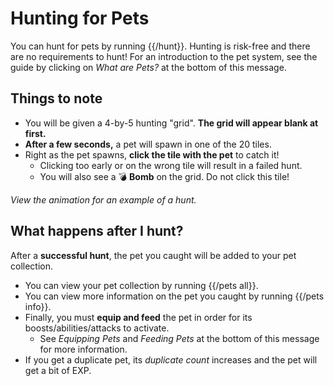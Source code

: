 # Hunting for Pets

You can hunt for pets by running {{/hunt}}. Hunting is risk-free and there are no requirements to hunt!
For an introduction to the pet system, see the guide by clicking on *What are Pets?* at the bottom of this message.

## Things to note

- You will be given a 4-by-5 hunting "grid". **The grid will appear blank at first.**
- **After a few seconds,** a pet will spawn in one of the 20 tiles.
- Right as the pet spawns, **click the tile with the pet** to catch it!
  - Clicking too early or on the wrong tile will result in a failed hunt.
  - You will also see a 💣 **Bomb** on the grid. Do not click this tile!

*View the animation for an example of a hunt.*

## What happens after I hunt?

After a **successful hunt**, the pet you caught will be added to your pet collection.
- You can view your pet collection by running {{/pets all}}.
- You can view more information on the pet you caught by running {{/pets info}}.
- Finally, you must **equip and feed** the pet in order for its boosts/abilities/attacks to activate.
  - See *Equipping Pets* and *Feeding Pets* at the bottom of this message for more information.
- If you get a duplicate pet, its *duplicate count* increases and the pet will get a bit of EXP.